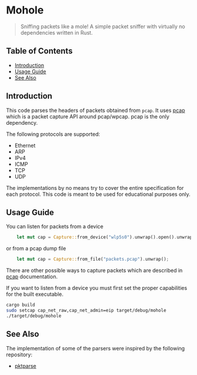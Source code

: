 # Mohole
> Sniffing packets like a mole! A simple packet sniffer with virtually no dependencies written in Rust.


## Table of Contents
- [Introduction](#Introduction)
- [Usage Guide](#Usage-Guide)
- [See Also](#see-also)

## Introduction
This code parses the headers of packets obtained from `pcap`. It uses [pcap](https://crates.io/crates/pcap) which is a packet capture API around pcap/wpcap. pcap is the only dependency.

The following protocols are supported:
* Ethernet
* ARP
* IPv4
* ICMP
* TCP
* UDP

The implementations by no means try to cover the entire specification for each protocol. This code is meant to be used for educational purposes only.

## Usage Guide
You can listen for packets from a device
```rust
    let mut cap = Capture::from_device("wlp5s0").unwrap().open().unwrap();
```
or from a pcap dump file
```rust
    let mut cap = Capture::from_file("packets.pcap").unwrap();
```
There are other possible ways to capture packets which are described in [pcap](https://crates.io/crates/pcap) documentation.

If you want to listen from a device you must first set the proper capabilities for the built executable.
```bash
cargo build
sudo setcap cap_net_raw,cap_net_admin=eip target/debug/mohole
./target/debug/mohole
```

## See Also
The implementation of some of the parsers were inspired by the following repository:
* [pktparse](https://github.com/bestouff/pktparse-rs)
